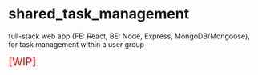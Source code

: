 # shared_task_management
full-stack web app (FE: React, BE: Node, Express, MongoDB/Mongoose), for task management within a user group

<span style="font-size: 150%; color: red">[WIP]</span>
